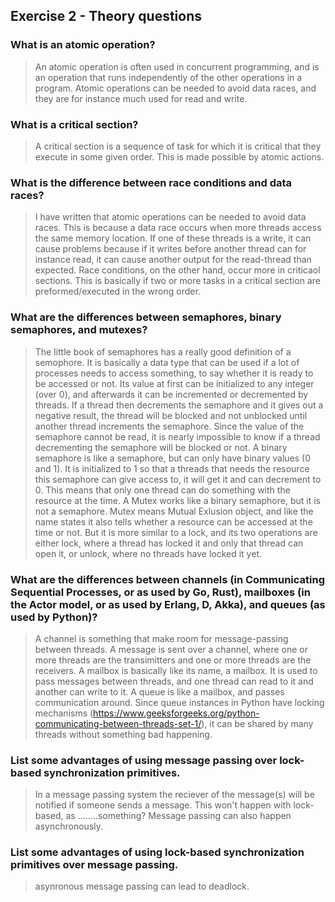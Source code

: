 Exercise 2 - Theory questions
-----------------------------

### What is an atomic operation?
> An atomic operation is often used in concurrent programming, and is an operation that runs independently of the other operations in a program. Atomic operations can be needed to avoid data races, and they are for instance much used for read and write. 

### What is a critical section?
> A critical section is a sequence of task for which it is critical that they execute in some given order. This is made possible by atomic actions.

### What is the difference between race conditions and data races?
> I have written that atomic operations can be needed to avoid data races. This is because a data race occurs when more threads access the same memory location. If one of these threads is a write, it can cause problems because if it writes before another thread can for instance read, it can cause another output for the read-thread than expected. Race conditions, on the other hand, occur more in criticaol sections. This is basically if two or more tasks in a critical section are preformed/executed in the wrong order. 

### What are the differences between semaphores, binary semaphores, and mutexes?
> The little book of semaphores has a really good definition of a semophore. It is basically a data type that can be used if a lot of processes needs to access something, to say whether it is ready to be accessed or not. Its value at first can be initialized to any integer (over 0), and afterwards it can be incremented or decremented by threads. If a thread then decrements the semaphore and it gives out a negative result, the thread will be blocked and not unblocked until another thread increments the semaphore. Since the value of the semaphore cannot be read, it is nearly impossible to know if a thread decrementing the semaphore will be blocked or not. A binary semaphore is like a semaphore, but can only have binary values (0 and 1). It is initialized to 1 so that a threads that needs the resource this semaphore can give access to, it will get it and can decrement to 0. This means that only one thread can do something with the resource at the time. A Mutex works like a binary semaphore, but it is not a semaphore. Mutex means Mutual Exlusion object, and like the name states it also tells whether a resource can be accessed at the time or not. But it is more similar to a lock, and its two operations are either lock, where a thread has locked it and only that thread can open it, or unlock, where no threads have locked it yet. 

### What are the differences between channels (in Communicating Sequential Processes, or as used by Go, Rust), mailboxes (in the Actor model, or as used by Erlang, D, Akka), and queues (as used by Python)? 
> A channel is something that make room for message-passing between threads. A message is sent over a channel, where one or more threads are the transimitters and one or more threads are the receivers. A mailbox is basically like its name, a mailbox. It is used to pass messages between threads, and one thread can read to it and another can write to it. A queue is like a mailbox, and passes communication around. Since queue instances in Python have locking mechanisms (https://www.geeksforgeeks.org/python-communicating-between-threads-set-1/), it can be shared by many threads without something bad happening. 

### List some advantages of using message passing over lock-based synchronization primitives.
> In a message passing system the reciever of the message(s) will be notified if someone sends a message. This won't happen with lock-based, as ........something? Message passing can also happen asynchronously. 

### List some advantages of using lock-based synchronization primitives over message passing.
> asynronous message passing can lead to deadlock. 